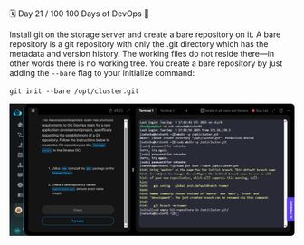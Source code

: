 
🗓️ Day 21 / 100
100 Days of DevOps 🚀 

Install git on the storage server and create a bare repository on it. A bare repository is a git repository with only the .git directory which has the metadata and version history. The working files do not reside there—in other words there is no working tree. You create a bare repository by just adding the `--bare` flag to your initialize command:

`git init --bare /opt/cluster.git`

![alt text](<images/day-21.png>)